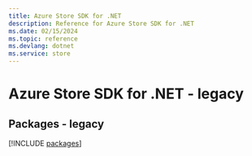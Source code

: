 ```yaml
---
title: Azure Store SDK for .NET
description: Reference for Azure Store SDK for .NET
ms.date: 02/15/2024
ms.topic: reference
ms.devlang: dotnet
ms.service: store
---
```

# Azure Store SDK for .NET - legacy
## Packages - legacy
[!INCLUDE [packages](store-index.md)]